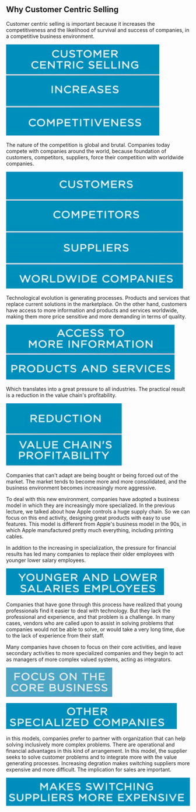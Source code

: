 ## Why Customer Centric Selling

Customer centric selling is important because it increases the competitiveness and the likelihood of survival and success of companies, in a competitive business environment.

![](./Q1.png)



 The nature of the competition is global and brutal. Companies today compete with companies around the world, because foundation of customers, competitors, suppliers, force their competition with worldwide companies. 

![](./Q2.png)

Technological evolution is generating processes. Products and services that replace current solutions in the marketplace. On the other hand, customers have access to more information and products and services worldwide, making them more price sensitive and more demanding in terms of quality. 

![](./Q3.png)

Which translates into a great pressure to all industries. The practical result is a reduction in the value chain's profitability. 

![](./Q4.png)

Companies that can't adapt are being bought or being forced out of the market. The market tends to become more and more consolidated, and the business environment becomes increasingly more aggressive. 

To deal with this new environment, companies have adopted a business model in which they
are increasingly more specialized. In the previous lecture, we talked about how Apple controls a huge supply chain. So we can focus on this end activity, designing great products with easy to use features. This model is different from Apple's business model in the 90s, in which Apple manufactured pretty much
everything, including printing cables.

 In addition to the increasing in specialization, the pressure for financial results has led many companies
to replace their older employees with younger lower salary employees. 

![](./Q5.png)

Companies that have gone through this process have realized that young professionals find it easier to deal with technology. But they lack the professional and experience, and that problem is a challenge. In many cases, vendors who are called upon to assist in solving problems that companies would not be able to solve, or would take a very long time, due to the lack of experience from their staff. 

Many companies have chosen to focus on their core activities, and leave secondary activities to more specialized companies and they begin to act as managers of more complex valued systems, acting as integrators.

![](./Q6.png)

![](./Q7.png)

 in this models, companies prefer to partner with organization that can help solving inclusively more complex problems. There are operational and financial advantages in this kind of arrangement. In this model, the supplier seeks to solve customer problems and to integrate more with the value generating processes. Increasing degration makes switching suppliers more expensive and more difficult. The implication for sales are important. 

![](./Q8.png)